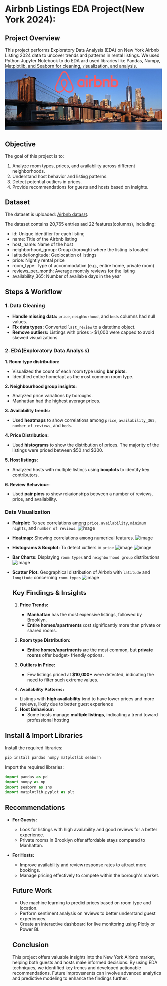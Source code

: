 # Airbnb Listings EDA Project(New York 2024):
## Project Overview
This project performs Exploratory Data Analysis (EDA) on New York Airbnb Listing 2024 data to uncover trends and patterns in rental listings. We used Python Jupyter Notebook to do EDA and used libraries like Pandas, Numpy, Matplotlib, and Seaborn for cleaning, visualization, and analysis.
![AIRBNN NY](https://github.com/GAYATRI-SIVANI-SUSARLA/Airbnb_Listing2024_Python_Project/blob/main/Airbnb_NY.jpg)
## Objective 
The goal of this project is to:
1. Analyze room types, prices, and availability across different neighborhoods.
2. Understand host behavior and listing patterns.
3. Detect potential outliers in prices.
4. Provide recommendations for guests and hosts based on insights.

## Dataset
The dataset is uploaded: [Airbnb dataset](https://github.com/GAYATRI-SIVANI-SUSARLA/Airbnb_Listing2024_Python_Project/blob/main/datasets.csv).

The dataset contains 20,765 entries and 22 features(columns), including:
- id: Unique identifier for each listing
- name: Title of the Airbnb listing
- host_name: Name of the host
- neighborhood_group: Group (borough) where the listing is located
- latitude/longitude: Geolocation of listings
- price: Nightly rental price
- room_type: Type of accommodation (e.g., entire home, private room)
- reviews_per_month: Average monthly reviews for the listing
- availability_365: Number of available days in the year

## Steps & Workflow
### 1. Data Cleaning 
- **Handle missing data:** `price`, `neighborhood`, and `beds` columns had null values.
- **Fix data types:** Converted `last_review` to a datetime object.
- **Remove outliers:** Listings with prices > $1,000 were capped to avoid skewed visualizations.
 ### 2. EDA(Exploratory Data Analysis)
 **1. Room type distribution:** 
 - Visualized the count of each room type using **bar plots**.
 - Identified entire home/apt as the most common room type.
 
 **2. Neighbourhood group insights:**
   - Analyzed price variations by boroughs.
   - Manhattan had the highest average prices.
     
 **3. Availability trends:**
   - Used **heatmaps** to show correlations among `price`, `availability_365`, 
       `number_of_reviews`, and `beds`.
     
 **4. Price Distribution:**
 - Used **histograms** to show the distribution of prices.
    The majority of the listings were priced between $50 and $300.
 
 **5. Host listings:**
 - Analyzed hosts with multiple listings using **boxplots** to identify key contributors.
 
 **6. Review Behaviour:**
  - Used **pair plots** to show relationships between a number of reviews, price, and availability.

  
 ### Data Visualization
 - **Pairplot:** To see correlations among `price`, `availability`, `minimum nights`, and `number of reviews`.
   ![image](https://github.com/user-attachments/assets/54c75592-3b6d-44a6-9e0c-34f9c6ee4f3f)

 - **Heatmap:** Showing correlations among numerical features.
   ![image](https://github.com/user-attachments/assets/3374b97a-921d-4e40-a765-fe0db58349eb)

 - **Histograms & Boxplot:** To detect outliers in `price`
   ![image](https://github.com/user-attachments/assets/3ede359c-cbe0-48f7-a62e-4c0fdb783684)
   ![image](https://github.com/user-attachments/assets/32010d6d-f6fe-4bd1-a465-6558ec2b0ead)


 - **Bar Charts:** Displaying `room types` and `neighborhood group` distributions
  ![image](https://github.com/user-attachments/assets/ecfbe718-60ef-498c-a34d-39b0f236e90e)
- **Scatter Plot:** Geographical distribution of Airbnb with `latitude` and `longitude` concerning `room types`
  ![image](https://github.com/user-attachments/assets/3f7da110-0098-4cde-b7f8-8f2bf8a31a30)

  ## Key Findings & Insights
  1. **Price Trends:**
     - **Manhattan** has the most expensive listings, followed by Brooklyn.
     - **Entire homes/apartments** cost significantly more than private or shared rooms.
  2. **Room type Distribution:**
     - **Entire homes/apartments** are the most common, but **private rooms** offer budget- 
        friendly options.

  3. **Outliers in Price:**
      - Few listings priced at **$10,000+** were detected, indicating the need to filter such 
       extreme values.
     
  4. **Availability Patterns:**
    - Listings with **high availability** tend to have lower prices and more reviews, likely due to better guest experience
      
     
  5. **Host Behaviour:**
     - Some hosts manage **multiple listings**, indicating a trend toward professional hosting
    
 ## Install & Import Libraries
 Install the required libraries:
 ```python
 pip install pandas numpy matplotlib seaborn
 ```
Import the required libraries:
 ```python
 import pandas as pd
 import numpy as np
 import seaborn as sns 
 import matplotlib.pyplot as plt
 ```
## Recommendations
- **For Guests:**
   - Look for listings with high availability and good reviews for a better experience.
   - Private rooms in Brooklyn offer affordable stays compared to Manhattan.
- **For Hosts:**
   - Improve availability and review response rates to attract more bookings.
   - Manage pricing effectively to compete within the borough's market.
 
  ## Future Work
  - Use machine learning to predict prices based on room type and location.
  - Perform sentiment analysis on reviews to better understand guest experiences.
  - Create an interactive dashboard for live monitoring using Plotly or Power BI.
 
  ## Conclusion
  This project offers valuable insights into the New York Airbnb market, helping both guests and hosts make informed decisions. By using EDA techniques, we identified key trends and developed actionable recommendations. Future improvements can involve advanced analytics and predictive modeling to enhance the findings further.
  

   


 






















